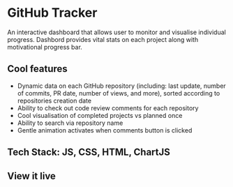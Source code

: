 # GitHub Tracker

An interactive dashboard that allows user to monitor and visualise individual progress.
Dashbord provides vital stats on each project along with motivational progress bar.

## Cool features

- Dynamic data on each GitHub repository (including: last update, number of commits, PR date, number of views, and more), sorted according to repositories creation date
- Ability to check out code review comments for each repository
- Cool visualisation of completed projects vs planned once
- Ability to search via repository name
- Gentle animation activates when comments button is clicked

## Tech Stack: JS, CSS, HTML, ChartJS

## View it live
